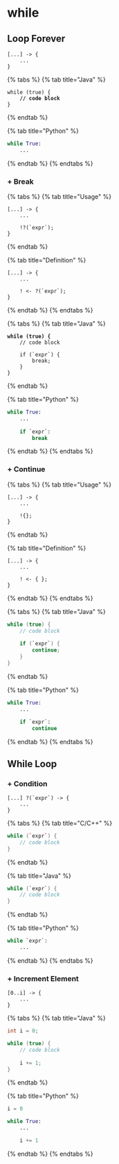 # while

## Loop Forever

```
[...] -> {
    ...
}
```

{% tabs %}
{% tab title="Java" %}
<pre class="language-java"><code class="lang-java">while (true) {
<strong>    // code block
</strong>}
</code></pre>
{% endtab %}

{% tab title="Python" %}
```python
while True:
    ...
```
{% endtab %}
{% endtabs %}

### + Break

{% tabs %}
{% tab title="Usage" %}
```
[...] -> {
    ...
    
    !?(`expr`);
}
```
{% endtab %}

{% tab title="Definition" %}
```
[...] -> {
    ...
    
    ! <- ?(`expr`);
}
```
{% endtab %}
{% endtabs %}

{% tabs %}
{% tab title="Java" %}
<pre class="language-java"><code class="lang-java"><strong>while (true) {
</strong>    // code block
    
    if (`expr`) {
        break;
    }
}
</code></pre>
{% endtab %}

{% tab title="Python" %}
```python
while True:
    ...
    
    if `expr`:
        break
```
{% endtab %}
{% endtabs %}

### + Continue

{% tabs %}
{% tab title="Usage" %}
```
[...] -> {
    ...
    
    !{};
}
```
{% endtab %}

{% tab title="Definition" %}
```
[...] -> {
    ...
    
    ! <- { };
}
```
{% endtab %}
{% endtabs %}

{% tabs %}
{% tab title="Java" %}
```java
while (true) {
    // code block
    
    if (`expr`) {
        continue;
    }
}
```
{% endtab %}

{% tab title="Python" %}
```python
while True:
    ...
    
    if `expr`:
        continue
```
{% endtab %}
{% endtabs %}

## While Loop

### + Condition

```
[...] ?(`expr`) -> {
    ...
}
```

{% tabs %}
{% tab title="C/C++" %}
```cpp
while (`expr`) {
    // code block
}
```
{% endtab %}

{% tab title="Java" %}
```java
while (`expr`) {
    // code block
}
```
{% endtab %}

{% tab title="Python" %}
```python
while `expr`:
    ...
```
{% endtab %}
{% endtabs %}

### + Increment Element

```
[0..i] -> {
    ...
}
```

{% tabs %}
{% tab title="Java" %}
```java
int i = 0;

while (true) {
    // code block
    
    i += 1;
}
```
{% endtab %}

{% tab title="Python" %}
```python
i = 0

while True:
    ...

    i += 1
```
{% endtab %}
{% endtabs %}

